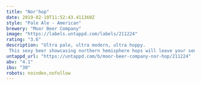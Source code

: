 ```yaml
---
title: "Nor'hop"
date: 2019-02-10T11:52:43.411360Z
style: "Pale Ale - American"
brewery: "Moor Beer Company"
image: "https://labels.untappd.com/labels/211224"
rating: "3.6"
description: "Ultra pale, ultra modern, ultra hoppy. This sexy beer showcasing northern hemisphere hops will leave your sense pushed to overdrive"
untappd_url: "https://untappd.com/b/moor-beer-company-nor-hop/211224"
abv: "4.1"
ibu: "30"
robots: noindex,nofollow
---
```

